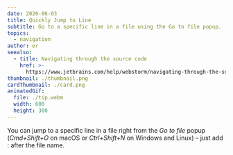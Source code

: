 ```yaml
---
date: 2020-06-03
title: Quickly Jump to Line
subtitle: Go to a specific line in a file using the Go to file popup.
topics:
  - navigation
author: er
seealso:
  - title: Navigating through the source code
    href: >-
      https://www.jetbrains.com/help/webstorm/navigating-through-the-source-code.html
thumbnail: ./thumbnail.png
cardThumbnail: ./card.png
animatedGif:
  file: ./tip.webm
  width: 600
  height: 300
---
```

You can jump to a specific line in a file right from the *Go to file* popup (*Cmd+Shift+O* on macOS or *Ctrl+Shift+N* on Windows and Linux) – just add :<line number> after the file name.
